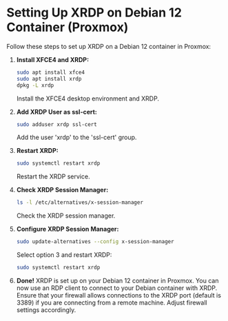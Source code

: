 # Setting Up XRDP on Debian 12 Container (Proxmox)

Follow these steps to set up XRDP on a Debian 12 container in Proxmox:

1. **Install XFCE4 and XRDP:**
   ```bash
   sudo apt install xfce4
   sudo apt install xrdp
   dpkg -L xrdp
   ```
   Install the XFCE4 desktop environment and XRDP.

2. **Add XRDP User as ssl-cert:**
   ```bash
   sudo adduser xrdp ssl-cert
   ```
   Add the user 'xrdp' to the 'ssl-cert' group.

3. **Restart XRDP:**
   ```bash
   sudo systemctl restart xrdp
   ```
   Restart the XRDP service.

4. **Check XRDP Session Manager:**
   ```bash
   ls -l /etc/alternatives/x-session-manager
   ```
   Check the XRDP session manager.

5. **Configure XRDP Session Manager:**
   ```bash
   sudo update-alternatives --config x-session-manager
   ```
   Select option 3 and restart XRDP:
   ```bash
   sudo systemctl restart xrdp
   ```

6. **Done!**
   XRDP is set up on your Debian 12 container in Proxmox. You can now use an RDP client to connect to your Debian container with XRDP. Ensure that your firewall allows connections to the XRDP port (default is 3389) if you are connecting from a remote machine. Adjust firewall settings accordingly.